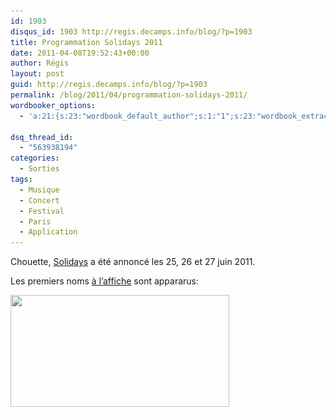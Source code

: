 ```yaml
---
id: 1903
disqus_id: 1903 http://regis.decamps.info/blog/?p=1903
title: Programmation Solidays 2011
date: 2011-04-08T19:52:43+00:00
author: Régis
layout: post
guid: http://regis.decamps.info/blog/?p=1903
permalink: /blog/2011/04/programmation-solidays-2011/
wordbooker_options:
  - 'a:21:{s:23:"wordbook_default_author";s:1:"1";s:23:"wordbook_extract_length";s:3:"256";s:25:"wordbooker_like_share_too";s:2:"on";s:21:"wordbooker_like_width";s:3:"250";s:27:"wordbooker_like_button_page";s:2:"on";s:25:"wordbook_fbshare_location";s:3:"top";s:24:"wordbook_fblike_location";s:3:"top";s:22:"wordbook_fblike_action";s:9:"recommend";s:27:"wordbook_fblike_colorscheme";s:4:"dark";s:20:"wordbook_fblike_font";s:5:"arial";s:22:"wordbook_fblike_button";s:12:"button_count";s:21:"wordbook_fblike_faces";s:5:"false";s:18:"wordbook_attribute";s:0:"";s:29:"wordbook_republish_time_frame";s:2:"10";s:29:"wordbooker_status_update_text";s:33:"New blog post :  %title% - %link%";s:19:"wordbook_actionlink";s:3:"300";s:32:"wordbook_description_meta_length";s:3:"350";s:18:"wordbook_page_post";s:4:"-100";s:18:"wordbook_orandpage";s:1:"2";s:24:"wordbooker_comment_email";s:23:"regis.decamps@gmail.com";s:18:"wordbook_noncename";s:10:"547870c10d";}'

dsq_thread_id:
  - "563938194"
categories:
  - Sorties
tags:
  - Musique
  - Concert
  - Festival
  - Paris
  - Application
---
```

Chouette, [Solidays](http://www.solidays.org/ "Site officiel") a été annoncé les 25, 26 et 27 juin 2011.

Les premiers noms [à l’affiche](http://www.solidays.org/a-laffiche/) sont appararus:

<img class="alignnone size-medium wp-image-1904" title="programmation Solidays 2011" src="/blog/wp-content/uploads/2011/04/solidays_programmation-350x179.png" alt="" width="350" height="179" srcset="/blog/wp-content/uploads/2011/04/solidays_programmation-350x179.png 350w, /blog/wp-content/uploads/2011/04/solidays_programmation.png 549w" sizes="(max-width: 350px) 100vw, 350px" />
